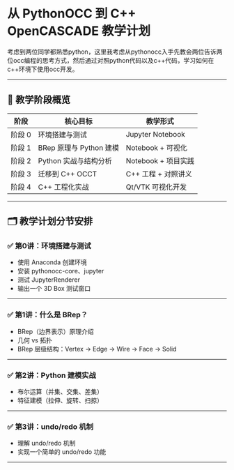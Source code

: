 # 从 PythonOCC 到 C++ OpenCASCADE 教学计划
考虑到两位同学都熟悉python，这里我考虑从pythonocc入手先教会两位告诉两位occ编程的思考方式，然后通过对照python代码以及c++代码，学习如何在c++环境下使用occ开发。


---

## 📘 教学阶段概览

| 阶段 | 核心目标 | 教学形式 |
|------|----------|-----------|
| 阶段 0 | 环境搭建与测试 | Jupyter Notebook |
| 阶段 1 | BRep 原理与 Python 建模 | Notebook + 可视化 |
| 阶段 2 | Python 实战与结构分析 | Notebook + 项目实践 |
| 阶段 3 | 迁移到 C++ OCCT | C++ 工程 + 对照讲义 |
| 阶段 4 | C++ 工程化实战 | Qt/VTK 可视化开发 |

---

## 🗂️ 教学计划分节安排

### ✅ 第0讲：环境搭建与测试
- 使用 Anaconda 创建环境
- 安装 pythonocc-core、jupyter
- 测试 JupyterRenderer
- 输出一个 3D Box 测试窗口

---

### ✅ 第1讲：什么是 BRep？
- BRep（边界表示）原理介绍
- 几何 vs 拓扑
- BRep 层级结构：Vertex → Edge → Wire → Face → Solid

---
### ✅ 第2讲：Python 建模实战
- 布尔运算（并集、交集、差集）
- 特征建模（拉伸、旋转、扫掠）

---
### ✅ 第3讲：undo/redo 机制
- 理解 undo/redo 机制
- 实现一个简单的 undo/redo 功能

---

